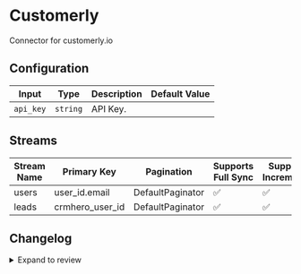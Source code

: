 # Customerly
Connector for customerly.io

## Configuration

| Input | Type | Description | Default Value |
|-------|------|-------------|---------------|
| `api_key` | `string` | API Key.  |  |

## Streams
| Stream Name | Primary Key | Pagination | Supports Full Sync | Supports Incremental |
|-------------|-------------|------------|---------------------|----------------------|
| users | user_id.email | DefaultPaginator | ✅ |  ✅  |
| leads | crmhero_user_id | DefaultPaginator | ✅ |  ✅  |

## Changelog

<details>
  <summary>Expand to review</summary>

| Version          | Date              | Pull Request | Subject        |
|------------------|-------------------|--------------|----------------|
| 0.0.12 | 2025-06-22 | [61986](https://github.com/airbytehq/airbyte/pull/61986) | Update dependencies |
| 0.0.11 | 2025-06-14 | [61282](https://github.com/airbytehq/airbyte/pull/61282) | Update dependencies |
| 0.0.10 | 2025-05-24 | [60372](https://github.com/airbytehq/airbyte/pull/60372) | Update dependencies |
| 0.0.9 | 2025-05-10 | [59995](https://github.com/airbytehq/airbyte/pull/59995) | Update dependencies |
| 0.0.8 | 2025-05-03 | [59409](https://github.com/airbytehq/airbyte/pull/59409) | Update dependencies |
| 0.0.7 | 2025-04-26 | [58839](https://github.com/airbytehq/airbyte/pull/58839) | Update dependencies |
| 0.0.6 | 2025-04-19 | [58358](https://github.com/airbytehq/airbyte/pull/58358) | Update dependencies |
| 0.0.5 | 2025-04-12 | [57803](https://github.com/airbytehq/airbyte/pull/57803) | Update dependencies |
| 0.0.4 | 2025-04-05 | [57256](https://github.com/airbytehq/airbyte/pull/57256) | Update dependencies |
| 0.0.3 | 2025-03-29 | [56518](https://github.com/airbytehq/airbyte/pull/56518) | Update dependencies |
| 0.0.2 | 2025-03-22 | [55940](https://github.com/airbytehq/airbyte/pull/55940) | Update dependencies |
| 0.0.1 | 2025-03-18 | | Initial release by [@Shuky](https://github.com/Shuky) via Connector Builder |

</details>
